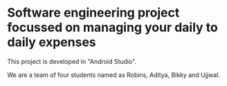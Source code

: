 # Software engineering project focussed on managing your daily to daily expenses
This project is developed in "Android Studio".

We are a team of four students named as Robins, Aditya, Bikky and Ujjwal.
